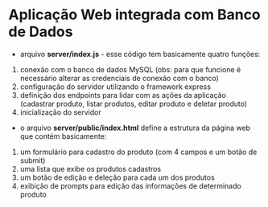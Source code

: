 # Aplicação Web integrada com Banco de Dados

* arquivo <b>server/index.js</b> - esse código tem basicamente quatro funções:
1. conexão com o banco de dados MySQL (obs: para que funcione é necessário alterar as credenciais de conexão com o banco)
2. configuração do servidor utilizando o framework express
3. definição dos endpoints para lidar com as ações da aplicação (cadastrar produto, listar produtos, editar produto e deletar produto)
4. inicialização do servidor

* o arquivo <b>server/public/index.html</b> define a estrutura da página web que contém basicamente:
1. um formulário para cadastro do produto (com 4 campos e um botão de submit)
2. uma lista que exibe os produtos cadastros
3. um botão de edição e deleção para cada um dos produtos
4. exibição de prompts para edição das informações de determinado produto

